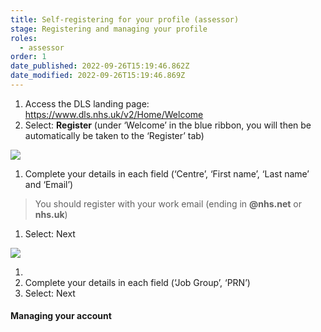 ```yaml
---
title: Self-registering for your profile (assessor)
stage: Registering and managing your profile
roles:
  - assessor
order: 1
date_published: 2022-09-26T15:19:46.862Z
date_modified: 2022-09-26T15:19:46.869Z
---
```

1. Access the DLS landing page: <https://www.dls.nhs.uk/v2/Home/Welcome>
2. Select: **Register** (under ‘Welcome’ in the blue ribbon, you will then be automatically be taken to the ‘Register’ tab)

![](/img/selfregister-1.png)

1. Complete your details in each field (‘Centre’, ‘First name’, ‘Last name’ and ‘Email’)

> You should register with your work email (ending in **@nhs.net** or **nhs.uk**)

1. Select: Next

![](/img/selfregister-2.png)

1.
2. Complete your details in each field (‘Job Group’, ‘PRN’)
3. Select: Next

#### M﻿anaging your account
